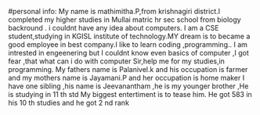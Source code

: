 #personal info:
My name is mathimitha.P,from krishnagiri district.I completed my higher studies in Mullai matric hr sec school from biology backround .
i couldnt have any idea about computers.
I am a CSE student,studying in KGISL institute of technology.MY dream is to became a good employee in best company.I like to learn coding ,programming..
I am intrested in engeenering but I couldnt know even basics of computer ,I got fear ,that what can i do with computer
Sir,help me for my studies,in programming.
My fathers name is Palanivel.k and his occupation is farmer and my mothers name is Jayamani.P and her occupation is home maker 
I have one sibling ,his name is Jeevanantham ,he is my younger brother ,He is studying in 11 th std 
My biggest entertiment is to tease him.
He got 583 in his 10 th studies and he got 2 nd rank
